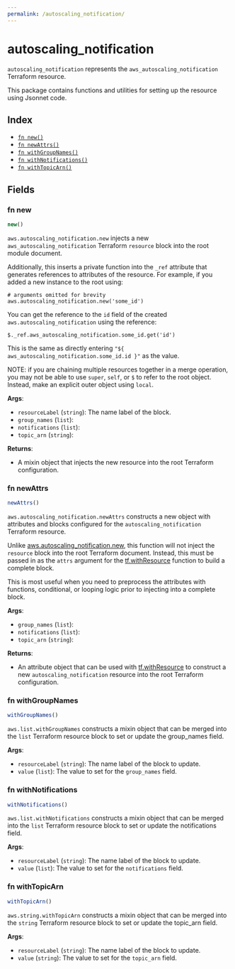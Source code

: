 ```yaml
---
permalink: /autoscaling_notification/
---
```


# autoscaling_notification

`autoscaling_notification` represents the `aws_autoscaling_notification` Terraform resource.



This package contains functions and utilities for setting up the resource using Jsonnet code.


## Index

* [`fn new()`](#fn-new)
* [`fn newAttrs()`](#fn-newattrs)
* [`fn withGroupNames()`](#fn-withgroupnames)
* [`fn withNotifications()`](#fn-withnotifications)
* [`fn withTopicArn()`](#fn-withtopicarn)

## Fields

### fn new

```ts
new()
```


`aws.autoscaling_notification.new` injects a new `aws_autoscaling_notification` Terraform `resource`
block into the root module document.

Additionally, this inserts a private function into the `_ref` attribute that generates references to attributes of the
resource. For example, if you added a new instance to the root using:

    # arguments omitted for brevity
    aws.autoscaling_notification.new('some_id')

You can get the reference to the `id` field of the created `aws.autoscaling_notification` using the reference:

    $._ref.aws_autoscaling_notification.some_id.get('id')

This is the same as directly entering `"${ aws_autoscaling_notification.some_id.id }"` as the value.

NOTE: if you are chaining multiple resources together in a merge operation, you may not be able to use `super`, `self`,
or `$` to refer to the root object. Instead, make an explicit outer object using `local`.

**Args**:
  - `resourceLabel` (`string`): The name label of the block.
  - `group_names` (`list`): 
  - `notifications` (`list`): 
  - `topic_arn` (`string`): 

**Returns**:
- A mixin object that injects the new resource into the root Terraform configuration.


### fn newAttrs

```ts
newAttrs()
```


`aws.autoscaling_notification.newAttrs` constructs a new object with attributes and blocks configured for the `autoscaling_notification`
Terraform resource.

Unlike [aws.autoscaling_notification.new](#fn-autoscalingnotificationnew), this function will not inject the `resource`
block into the root Terraform document. Instead, this must be passed in as the `attrs` argument for the
[tf.withResource](https://github.com/tf-libsonnet/core/tree/main/docs#fn-withresource) function to build a complete block.

This is most useful when you need to preprocess the attributes with functions, conditional, or looping logic prior to
injecting into a complete block.

**Args**:
  - `group_names` (`list`): 
  - `notifications` (`list`): 
  - `topic_arn` (`string`): 

**Returns**:
  - An attribute object that can be used with [tf.withResource](https://github.com/tf-libsonnet/core/tree/main/docs#fn-withresource) to construct a new `autoscaling_notification` resource into the root Terraform configuration.


### fn withGroupNames

```ts
withGroupNames()
```

`aws.list.withGroupNames` constructs a mixin object that can be merged into the `list`
Terraform resource block to set or update the group_names field.



**Args**:
  - `resourceLabel` (`string`): The name label of the block to update.
  - `value` (`list`): The value to set for the `group_names` field.


### fn withNotifications

```ts
withNotifications()
```

`aws.list.withNotifications` constructs a mixin object that can be merged into the `list`
Terraform resource block to set or update the notifications field.



**Args**:
  - `resourceLabel` (`string`): The name label of the block to update.
  - `value` (`list`): The value to set for the `notifications` field.


### fn withTopicArn

```ts
withTopicArn()
```

`aws.string.withTopicArn` constructs a mixin object that can be merged into the `string`
Terraform resource block to set or update the topic_arn field.



**Args**:
  - `resourceLabel` (`string`): The name label of the block to update.
  - `value` (`string`): The value to set for the `topic_arn` field.

